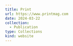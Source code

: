 ```yaml
---
title: Print
url: https://www.printmag.com
date: 2024-03-22
collection:
  - Publication
type: Collections
kind: website
---
```

